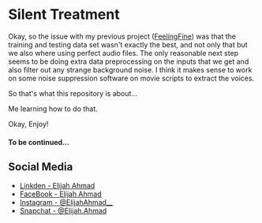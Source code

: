 # Silent Treatment 

Okay, so the issue with my previous project ([FeelingFine](https://github.com/sp1d5r/FeelingFine)) was that the training 
and testing data set wasn't exactly the best, and not only that but we also where using perfect audio files. The only 
reasonable next step seems to be doing extra data preprocessing on the inputs that we get and also filter out any strange 
background noise. I think it makes sense to work on some noise suppression software on movie scripts to extract the voices.

So that's what this repository is about...

Me learning how to do that.

Okay, Enjoy! 


#### To be continued... 



## Social Media 
- [Linkden - Elijah Ahmad](https://www.linkedin.com/in/elijah-ahmad-658a2b199/)
- [FaceBook - Elijah Ahmad](https://www.facebook.com/elijah.ahmad.71)
- [Instagram - @ElijahAhmad__](https://www.instagram.com/ElijahAhmad__)
- [Snapchat - @Elijah.Ahmad](https://www.snapchat.com/add/elijah.ahmad)